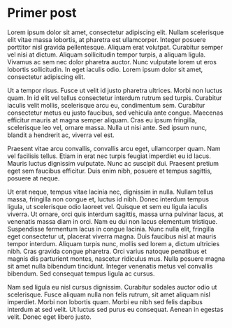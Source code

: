 # Primer post

Lorem ipsum dolor sit amet, consectetur adipiscing elit. Nullam scelerisque elit vitae massa lobortis, at pharetra est ullamcorper. Integer posuere porttitor nisl gravida pellentesque. Aliquam erat volutpat. Curabitur semper vel nisi at dictum. Aliquam sollicitudin tempor turpis, a aliquam ligula. Vivamus ac sem nec dolor pharetra auctor. Nunc vulputate lorem ut eros lobortis sollicitudin. In eget iaculis odio. Lorem ipsum dolor sit amet, consectetur adipiscing elit.

Ut a tempor risus. Fusce ut velit id justo pharetra ultrices. Morbi non luctus quam. In id elit vel tellus consectetur interdum rutrum sed turpis. Curabitur iaculis velit mollis, scelerisque arcu eu, condimentum sem. Curabitur consectetur metus eu justo faucibus, sed vehicula ante congue. Maecenas efficitur mauris at magna semper aliquam. Cras eu ipsum fringilla, scelerisque leo vel, ornare massa. Nulla ut nisi ante. Sed ipsum nunc, blandit a hendrerit ac, viverra vel est.

Praesent vitae arcu convallis, convallis arcu eget, ullamcorper quam. Nam vel facilisis tellus. Etiam in erat nec turpis feugiat imperdiet eu id lacus. Mauris luctus dignissim vulputate. Nunc ac suscipit dui. Praesent pretium eget sem faucibus efficitur. Duis enim nibh, posuere et tempus sagittis, posuere at neque.

Ut erat neque, tempus vitae lacinia nec, dignissim in nulla. Nullam tellus massa, fringilla non congue et, luctus id nibh. Donec interdum tempus ligula, ut scelerisque odio laoreet vel. Quisque et sem eu ligula iaculis viverra. Ut ornare, orci quis interdum sagittis, massa urna pulvinar lacus, at venenatis massa diam in orci. Nam eu dui non lacus elementum tristique. Suspendisse fermentum lacus in congue lacinia. Nunc nulla elit, fringilla eget consectetur ut, placerat viverra magna. Duis faucibus nisl at mauris tempor interdum. Aliquam turpis nunc, mollis sed lorem a, dictum ultricies nibh. Cras gravida congue pharetra. Orci varius natoque penatibus et magnis dis parturient montes, nascetur ridiculus mus. Nulla posuere magna sit amet nulla bibendum tincidunt. Integer venenatis metus vel convallis bibendum. Sed consequat tempus ligula ac cursus.

Nam sed ligula eu nisl cursus dignissim. Curabitur sodales auctor odio ut scelerisque. Fusce aliquam nulla non felis rutrum, sit amet aliquam nisl imperdiet. Morbi non lobortis quam. Morbi eu nibh sed felis dapibus interdum at sed velit. Ut luctus sed purus eu consequat. Aenean in egestas velit. Donec eget libero justo. 